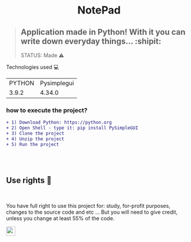 <h1 align="center">
NotePad
</h1>

> ## Application made in Python!  With it you can write down everyday things... :shipit:
> STATUS: Made ⚠️

Technologies used 💻

<table>
   <tr>
     <td>PYTHON</td>
     <td>Pysimplegui</td>
   </tr>
   <tr>
     <td>3.9.2</td>
     <td>4.34.0</td>
   </tr>

</table>

### how to execute the project?
```diff
+ 1) Download Python: https://python.org
+ 2) Open Shell - type it: pip install PySimpleGUI
+ 3) Clone the project
+ 4) Unzip the project
+ 5) Run the project
```
</br>
</Br>

## Use rights 🔖
</br>

You have full right to use this project for: study, for-profit purposes, changes to the source code and etc ...
 But you will need to give credit, unless you change at least 55% of the code.



<a href="https://instagram.com/lszinxx/"><img src="https://img.shields.io/badge/instagram-%23E4405F.svg?&style=for-the-badge&logo=instagram&logoColor=white" height=25></a>
